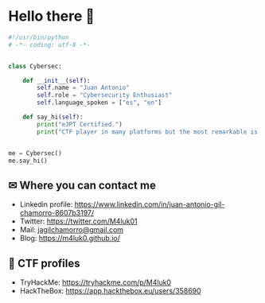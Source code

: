 # Hello there 👋

```python
#!/usr/bin/python
# -*- coding: utf-8 -*-


class Cybersec:

    def __init__(self):
        self.name = "Juan Antonio"
        self.role = "Cybersecurity Enthusiast"
        self.language_spoken = ["es", "en"]

    def say_hi(self):
        print("eJPT Certified.")
        print("CTF player in many platforms but the most remarkable is 1% and top 10 in Spain in tryhackme.")


me = Cybersec()
me.say_hi()
```

## ✉ Where you can contact me
- Linkedin profile: https://www.linkedin.com/in/juan-antonio-gil-chamorro-8607b3197/
- Twitter: https://twitter.com/M4luk01
- Mail: jagilchamorro@gmail.com
- Blog: https://m4luk0.github.io/

## 🚩 CTF profiles
- TryHackMe: https://tryhackme.com/p/M4luk0
- HackTheBox: https://app.hackthebox.eu/users/358690

